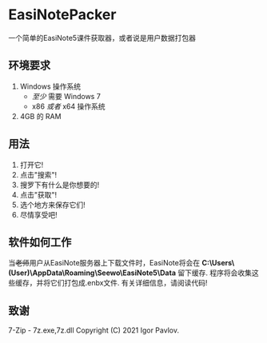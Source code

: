 # EasiNotePacker
一个简单的EasiNote5课件获取器，或者说是用户数据打包器

## 环境要求
1. Windows 操作系统
    + _至少_ 需要 Windows 7
    + x86 _或者_ x64 操作系统
2. 4GB 的 RAM

## 用法
1. 打开它!
2. 点击"搜索"!
3. 搜罗下有什么是你想要的!
4. 点击"获取"!
5. 选个地方来保存它们!
6. 尽情享受吧!

## 软件如何工作
当~~老师~~用户从EasiNote服务器上下载文件时，EasiNote将会在 __C:\Users\\(User)\AppData\Roaming\Seewo\EasiNote5\Data__ 留下缓存. 程序将会收集这些缓存，并将它们打包成.enbx文件.
有关详细信息，请阅读代码!

## 致谢
7-Zip - 7z.exe,7z.dll Copyright (C) 2021 Igor Pavlov.
